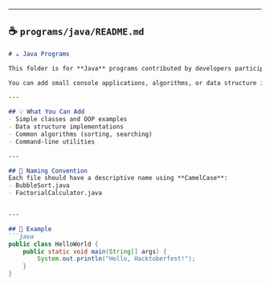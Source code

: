 
---

## ☕ `programs/java/README.md`

```markdown
# ☕ Java Programs

This folder is for **Java** programs contributed by developers participating in Hacktoberfest.

You can add small console applications, algorithms, or data structure implementations here.

---

## 💡 What You Can Add
- Simple classes and OOP examples
- Data structure implementations
- Common algorithms (sorting, searching)
- Command-line utilities

---

## 🧩 Naming Convention
Each file should have a descriptive name using **CamelCase**:
- BubbleSort.java
- FactorialCalculator.java


---

## 🧠 Example
```java
public class HelloWorld {
    public static void main(String[] args) {
        System.out.println("Hello, Hacktoberfest!");
    }
}

